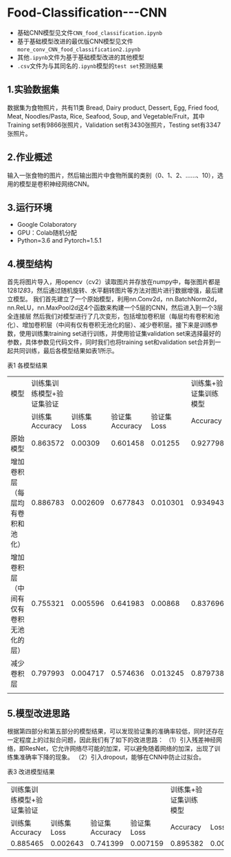# Food-Classification---CNN
* 基础CNN模型见文件`CNN_food_classification.ipynb`
* 基于基础模型改进的最优版CNN模型见文件`more_conv_CNN_food_classification2.ipynb`
* 其他`.ipynb`文件为基于基础模型改进的其他模型
* `.csv`文件为与其同名的`.ipynb`模型的`test set`预测结果
## 1.实验数据集
数据集为食物照片，共有11类 Bread, Dairy product, Dessert, Egg, Fried food, Meat, Noodles/Pasta, Rice, Seafood, Soup, and Vegetable/Fruit，其中Training set有9866张照片，Validation set有3430张照片，Testing set有3347张照片。
## 2.作业概述
输入一张食物的图片，然后输出图片中食物所属的类别（0、1、2、……、10），选用的模型是卷积神经网络CNN。
## 3.运行环境
* Google Colaboratory
* GPU：Colab随机分配
* Python=3.6 and Pytorch=1.5.1
## 4.模型结构
首先将图片导入，用opencv（cv2）读取图片并存放在numpy中，每张图片都是128*128*3，然后通过随机旋转、水平翻转图片等方法对图片进行数据增强，最后建立模型。
我们首先建立了一个原始模型，利用nn.Conv2d，nn.BatchNorm2d，nn.ReLU，nn.MaxPool2d这4个函数来构建一个5层的CNN，然后进入到一个3层全连接层
然后我们对模型进行了几次变形，包括增加卷积层（每层均有卷积和池化）、增加卷积层（中间有仅有卷积无池化的层）、减少卷积层。接下来是训练参数，使用训练集training set进行训练，并使用验证集validation set来选择最好的参数，具体参数见代码文件，同时我们也将training set和validation set合并到一起共同训练，最后各模型结果如表1所示。

表1 各模型结果
<table>
   <tr>
      <td>模型</td>
      <td>训练集训练模型+验证集验证</td>
      <td></td>
      <td></td>
      <td></td>
      <td>训练集+验证集训练模型</td>
      <td></td>
   </tr>
   <tr>
      <td></td>
      <td>训练集Accuracy</td>
      <td>训练集Loss</td>
      <td>验证集Accuracy</td>
      <td>验证集Loss</td>
      <td>Accuracy</td>
      <td>Loss</td>
   </tr>
   <tr>
      <td>原始模型</td>
      <td>0.863572</td>
      <td>0.00309</td>
      <td>0.601458</td>
      <td>0.01255</td>
      <td>0.927798</td>
      <td>0.001628</td>
   </tr>
   <tr>
      <td>增加卷积层（每层均有卷积和池化）</td>
      <td>0.886783</td>
      <td>0.002609</td>
      <td>0.677843</td>
      <td>0.010301</td>
      <td>0.934943</td>
      <td>0.00145</td>
   </tr>
   <tr>
      <td>增加卷积层（中间有仅有卷积无池化的层）</td>
      <td>0.755321</td>
      <td>0.005596</td>
      <td>0.641983</td>
      <td>0.00868</td>
      <td>0.837696</td>
      <td>0.003616</td>
   </tr>
   <tr>
      <td>减少卷积层</td>
      <td>0.797993</td>
      <td>0.004717</td>
      <td>0.574636</td>
      <td>0.013245</td>
      <td>0.879738</td>
      <td>0.002646</td>
   </tr>
   <tr>
      <td></td>
   </tr>
</table>

## 5.模型改进思路
根据第四部分和第五部分的模型结果，可以发现验证集的准确率较低，同时还存在一定程度上的过拟合问题，因此我们有了如下的改进思路：
（1）引入残差神经网络，即ResNet，它允许网络尽可能的加深，可以避免随着网络的加深，出现了训练集准确率下降的现象。
（2）引入dropout，能够在CNN中防止过拟合。

表3 改进模型结果
<table>
   <tr>
      <td>训练集训练模型+验证集验证</td>
      <td></td>
      <td></td>
      <td></td>
      <td>训练集+验证集训练模型</td>
      <td></td>
   </tr>
   <tr>
      <td>训练集Accuracy</td>
      <td>训练集Loss</td>
      <td>验证集Accuracy</td>
      <td>验证集Loss</td>
      <td>Accuracy</td>
      <td>Loss</td>
   </tr>
   <tr>
      <td>0.885465</td>
      <td>0.002643</td>
      <td>0.741399</td>
      <td>0.007159</td>
      <td>0.895382</td>
      <td>0.00237</td>
   </tr>
</table>
